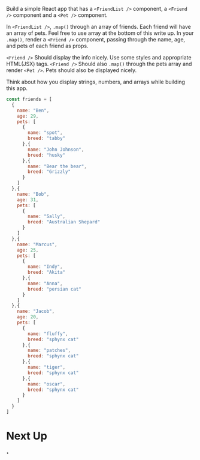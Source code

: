 

Build a simple React app that has a `<FriendList />` component, a `<Friend />` component and a `<Pet />` component.

In `<FriendList />`, `.map()` through an array of friends. Each friend will have an array of pets. Feel free to use array at the bottom of this write up. In your `.map()`, render a `<Friend />` component, passing through the name, age, and pets of each friend as props.

`<Friend />` Should display the info nicely. Use some styles and appropriate HTML(JSX) tags. `<Friend />` Should also `.map()` through the pets array and render `<Pet />`. Pets should also be displayed nicely.

Think about how you display strings, numbers, and arrays while building this app.

```jsx
const friends = [
  {
    name: "Ben",
    age: 29,
    pets: [
      {
        name: "spot",
        breed: "tabby"
      },{
        name: "John Johnson",
        breed: "husky"
      },{
        name: "Bear the bear",
        breed: "Grizzly"
      }
    ]
  },{
    name: "Bob",
    age: 31,
    pets: [
      {
        name: "Sally",
        breed: "Australian Shepard"
      }
    ]
  },{
    name: "Marcus",
    age: 25,
    pets: [
      {
        name: "Indy",
        breed: "Akita"
      },{
        name: "Anna",
        breed: "persian cat"
      }
    ]
  },{
    name: "Jacob",
    age: 20,
    pets: [
      {
        name: "fluffy",
        breed: "sphynx cat"
      },{
        name: "patches",
        breed: "sphynx cat"
      },{
        name: "tiger",
        breed: "sphynx cat"
      },{
        name: "oscar",
        breed: "sphynx cat"
      }
    ]
  }
]

```

# Next Up

‣